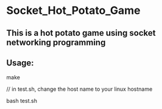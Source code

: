 # Socket_Hot_Potato_Game
## This is a hot potato game using socket networking programming

## Usage:
make

// in test.sh, change the host name to your linux hostname

bash test.sh
